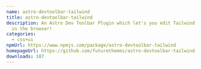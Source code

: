 ```yaml
---
name: astro-devtoolbar-tailwind
title: astro-devtoolbar-tailwind
description: An Astro Dev Toolbar Plugin which let's you edit Tailwind classes
  in the browser!
categories:
  - css+ui
npmUrl: https://www.npmjs.com/package/astro-devtoolbar-tailwind
homepageUrl: https://github.com/futurethemes/astro-devtoolbar-tailwind
downloads: 187
---
```

